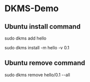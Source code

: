 # DKMS-Demo

## Ubuntu install command

sudo dkms add hello

sudo dkms install -m hello -v 0.1

## Ubuntu remove command
sudo dkms remove hello/0.1 --all
